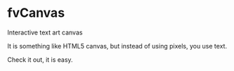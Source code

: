 # fvCanvas
Interactive text art canvas

It is something like HTML5 canvas, but instead of using pixels, you use text.

Check it out, it is easy.
